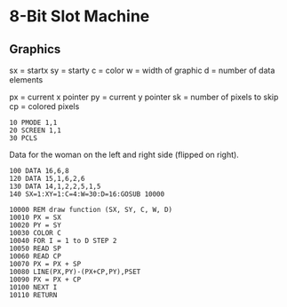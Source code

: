 # 8-Bit Slot Machine

## Graphics

sx = startx
sy = starty
c = color
w = width of graphic
d = number of data elements

px = current x pointer
py = current y pointer
sk = number of pixels to skip
cp = colored pixels

```
10 PMODE 1,1
20 SCREEN 1,1
30 PCLS
```

Data for the woman on the left and right side (flipped on right).

```
100 DATA 16,6,8
120 DATA 15,1,6,2,6
130 DATA 14,1,2,2,5,1,5
140 SX=1:XY=1:C=4:W=30:D=16:GOSUB 10000
```

```
10000 REM draw function (SX, SY, C, W, D)
10010 PX = SX
10020 PY = SY
10030 COLOR C
10040 FOR I = 1 to D STEP 2
10050 READ SP
10060 READ CP
10070 PX = PX + SP
10080 LINE(PX,PY)-(PX+CP,PY),PSET
10090 PX = PX + CP
10100 NEXT I
10110 RETURN
```